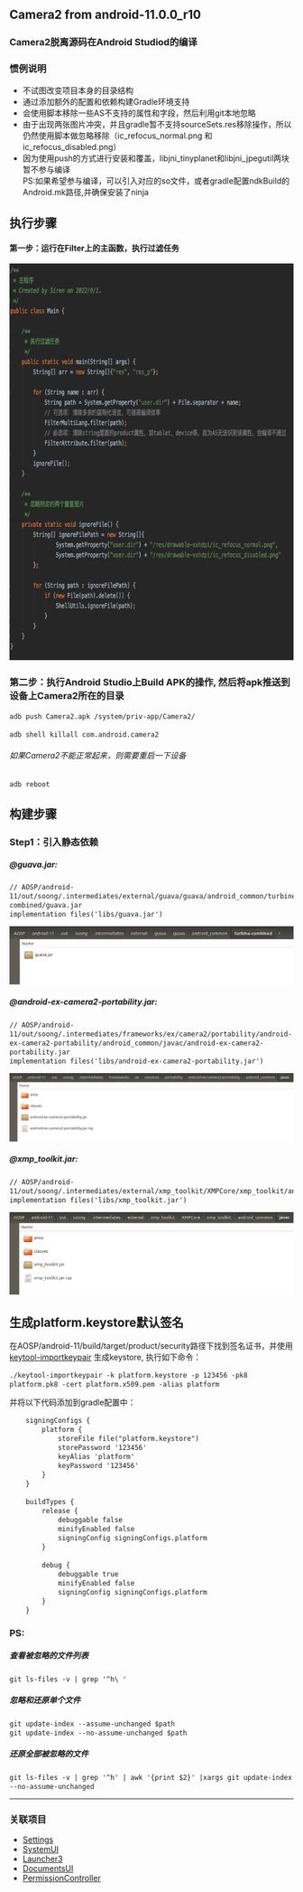 ## Camera2 from android-11.0.0_r10
### Camera2脱离源码在Android Studiod的编译

### 惯例说明
* 不试图改变项目本身的目录结构
* 通过添加额外的配置和依赖构建Gradle环境支持
* 会使用脚本移除一些AS不支持的属性和字段，然后利用git本地忽略
* 由于出现两张图片冲突，并且gradle暂不支持sourceSets.res移除操作，所以仍然使用脚本做忽略移除（ic_refocus_normal.png 和 ic_refocus_disabled.png）
* 因为使用push的方式进行安装和覆盖，libjni_tinyplanet和libjni_jpegutil两块暂不参与编译  
	PS:如果希望参与编译，可以引入对应的so文件，或者gradle配置ndkBuild的Android.mk路径,并确保安装了ninja


## 执行步骤
#### 第一步：运行在Filter上的主函数，执行过滤任务
<img src="images/filter_main.png" width = "698" height = "702"/>

### 第二步：执行Android Studio上Build APK的操作, 然后将apk推送到设备上Camera2所在的目录

```
adb push Camera2.apk /system/priv-app/Camera2/

adb shell killall com.android.camera2
```
######  如果Camera2不能正常起来，则需要重启一下设备
```
adb reboot
```


## 构建步骤

### Step1：引入静态依赖

##### @guava.jar:
```
// AOSP/android-11/out/soong/.intermediates/external/guava/guava/android_common/turbine-combined/guava.jar
implementation files('libs/guava.jar')
```
![avatar](images/guava.png)


##### @android-ex-camera2-portability.jar:
```
// AOSP/android-11/out/soong/.intermediates/frameworks/ex/camera2/portability/android-ex-camera2-portability/android_common/javac/android-ex-camera2-portability.jar
implementation files('libs/android-ex-camera2-portability.jar')
```
![avatar](images/android-ex-camera2-portability.png)


##### @xmp_toolkit.jar:
```
// AOSP/android-11/out/soong/.intermediates/external/xmp_toolkit/XMPCore/xmp_toolkit/android_common/javac/xmp_toolkit.jar
implementation files('libs/xmp_toolkit.jar')
```
![avatar](images/xmp_toolkit.png)



## 生成platform.keystore默认签名

在AOSP/android-11/build/target/product/security路径下找到签名证书，并使用 [keytool-importkeypair](https://github.com/getfatday/keytool-importkeypair) 生成keystore,
执行如下命令：  

```
./keytool-importkeypair -k platform.keystore -p 123456 -pk8 platform.pk8 -cert platform.x509.pem -alias platform
```

并将以下代码添加到gradle配置中：

```
    signingConfigs {
        platform {
            storeFile file("platform.keystore")
            storePassword '123456'
            keyAlias 'platform'
            keyPassword '123456'
        }
    }

    buildTypes {
        release {
            debuggable false
            minifyEnabled false
            signingConfig signingConfigs.platform
        }

        debug {
            debuggable true
            minifyEnabled false
            signingConfig signingConfigs.platform
        }
    }
```

### PS:
##### 查看被忽略的文件列表
```
git ls-files -v | grep '^h\ '
```  

##### 忽略和还原单个文件
``` 
git update-index --assume-unchanged $path
git update-index --no-assume-unchanged $path
``` 

##### 还原全部被忽略的文件
```
git ls-files -v | grep '^h' | awk '{print $2}' |xargs git update-index --no-assume-unchanged 
```

---

### 关联项目
* [Settings](https://github.com/siren-ocean/Settings)
* [SystemUI](https://github.com/siren-ocean/SystemUI)
* [Launcher3](https://github.com/siren-ocean/Launcher3)
* [DocumentsUI](https://github.com/siren-ocean/DocumentsUI)
* [PermissionController](https://github.com/siren-ocean/PermissionController)